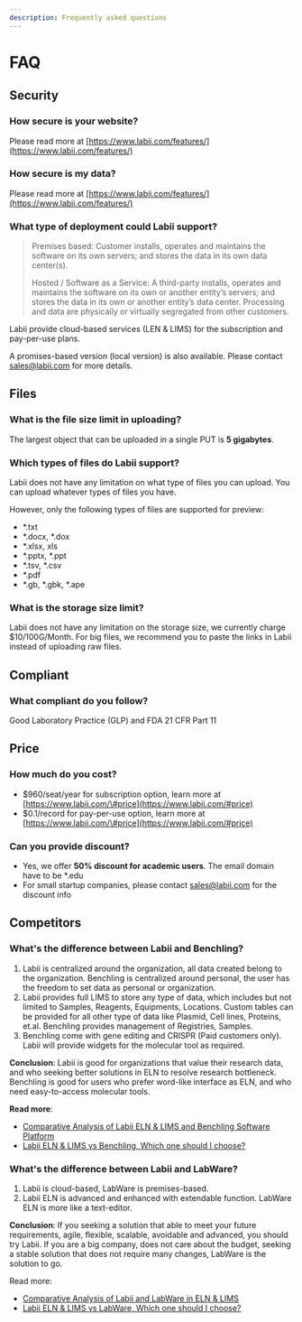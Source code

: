 ```yaml
---
description: Frequently asked questions
---
```


# FAQ

## Security

### How secure is your website?

Please read more at [https://www.labii.com/features/](https://www.labii.com/features/)

### How secure is my data?

Please read more at [https://www.labii.com/features/](https://www.labii.com/features/)

### What type of deployment could Labii support? 

> Premises based: Customer installs, operates and maintains the software on its own servers; and stores the data in its own data center\(s\). 
>
> Hosted / Software as a Service: A third-party installs, operates and maintains the software on its own or another entity’s servers; and stores the data in its own or another entity’s data center. Processing and data are physically or virtually segregated from other customers.

Labii provide cloud-based services \(LEN & LIMS\) for the subscription and pay-per-use plans. 

A promises-based version \(local version\) is also available. Please contact sales@labii.com for more details. 

## Files

### **What is the file size limit in uploading?**

The largest object that can be uploaded in a single PUT is **5 gigabytes**.

### **Which types of files do Labii support?**

Labii does not have any limitation on what type of files you can upload. You can upload whatever types of files you have. 

However, only the following types of files are supported for preview:

* \*.txt
* \*.docx, \*.dox
* \*.xlsx, xls
* \*.pptx, \*.ppt
* \*.tsv, \*.csv
* \*.pdf
* \*.gb, \*.gbk, \*.ape

### **What is the storage size limit?**

Labii does not have any limitation on the storage size, we currently charge $10/100G/Month. For big files, we recommend you to paste the links in Labii instead of uploading raw files.

## Compliant

### What compliant do you follow?

Good Laboratory Practice \(GLP\) and FDA 21 CFR Part 11

## Price

### How much do you cost?

* $960/seat/year for subscription option, learn more at [https://www.labii.com/\#price](https://www.labii.com/#price)
* $0.1/record for pay-per-use option, learn more at [https://www.labii.com/\#price](https://www.labii.com/#price)

### Can you provide discount?

* Yes, we offer **50% discount for academic users**. The email domain have to be \*.edu
* For small startup companies, please contact sales@labii.com for the discount info

## Competitors

### What's the difference between Labii and Benchling?

1. Labii is centralized around the organization, all data created belong to the organization. Benchling is centralized around personal, the user has the freedom to set data as personal or organization.
2. Labii provides full LIMS to store any type of data, which includes but not limited to Samples, Reagents, Equipments, Locations. Custom tables can be provided for all other type of data like Plasmid, Cell lines, Proteins, et.al. Benchling provides management of Registries, Samples.
3. Benchling come with gene editing and CRISPR \(Paid customers only\). Labii will provide widgets for the molecular tool as required.

**Conclusion**: Labii is good for organizations that value their research data, and who seeking better solutions in ELN to resolve research bottleneck. Benchling is good for users who prefer word-like interface as ELN, and who need easy-to-access molecular tools.

**Read more**:

* [Comparative Analysis of Labii ELN & LIMS and Benchling Software Platform](https://blog.labii.com/2018/08/comparative-analysis-of-labii-eln-lims-benchling.html)
* [Labii ELN & LIMS vs Benchling, Which one should I choose?](https://blog.labii.com/2018/08/labii-eln-lims-vs-benchling.html)

### What's the difference between Labii and LabWare?

1. Labii is cloud-based, LabWare is premises-based.
2. Labii ELN is advanced and enhanced with extendable function. LabWare ELN is more like a text-editor.

**Conclusion**: If you seeking a solution that able to meet your future requirements, agile, flexible, scalable, avoidable and advanced, you should try Labii. If you are a big company, does not care about the budget, seeking a stable solution that does not require many changes, LabWare is the solution to go.

Read more:

* [Comparative Analysis of Labii and LabWare in ELN & LIMS](https://blog.labii.com/2018/10/comparative-analysis-of-labii-labware-eln-lims.html)
* [Labii ELN & LIMS vs LabWare, Which one should I choose?](https://blog.labii.com/2018/10/labii-eln-lims-vs-labware.html)


